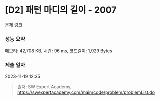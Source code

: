 # [D2] 패턴 마디의 길이 - 2007 

[문제 링크](https://swexpertacademy.com/main/code/problem/problemDetail.do?contestProbId=AV5P1kNKAl8DFAUq) 

### 성능 요약

메모리: 42,708 KB, 시간: 96 ms, 코드길이: 1,929 Bytes

### 제출 일자

2023-11-19 12:35



> 출처: SW Expert Academy, https://swexpertacademy.com/main/code/problem/problemList.do